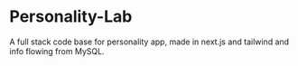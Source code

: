 # Personality-Lab
A full stack code base for personality app, made in next.js and tailwind and info flowing from MySQL.
